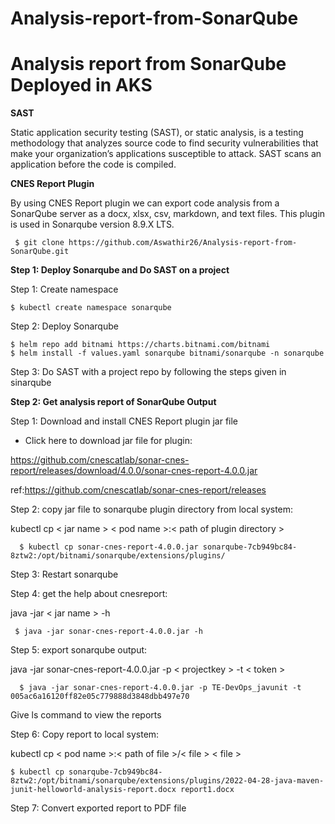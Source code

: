 # Analysis-report-from-SonarQube

 # Analysis report from SonarQube Deployed in AKS

**SAST**

Static application security testing (SAST), or static analysis, is a testing methodology that analyzes source code to find security vulnerabilities that make your organization’s applications susceptible to attack. SAST scans an application before the code is compiled.
 
**CNES Report Plugin**

By using CNES Report plugin we can export code analysis from a SonarQube server as a docx, xlsx, csv, markdown, and text files. This plugin is used in Sonarqube version 8.9.X LTS.

     $ git clone https://github.com/Aswathir26/Analysis-report-from-SonarQube.git


**Step 1: Deploy Sonarqube and Do SAST on a project**

Step 1: Create namespace

    $ kubectl create namespace sonarqube
    
Step 2: Deploy Sonarqube

    $ helm repo add bitnami https://charts.bitnami.com/bitnami
    $ helm install -f values.yaml sonarqube bitnami/sonarqube -n sonarqube
    
Step 3: Do SAST with a project repo by following the steps given in sinarqube 



**Step 2: Get analysis report of SonarQube Output**

Step 1: Download and install CNES Report plugin jar file

- Click here to download jar file for plugin:

https://github.com/cnescatlab/sonar-cnes-report/releases/download/4.0.0/sonar-cnes-report-4.0.0.jar

ref:https://github.com/cnescatlab/sonar-cnes-report/releases


Step 2: copy jar file to sonarqube plugin directory from local system:

kubectl cp < jar name > < pod name >:< path of plugin directory >

      $ kubectl cp sonar-cnes-report-4.0.0.jar sonarqube-7cb949bc84-8ztw2:/opt/bitnami/sonarqube/extensions/plugins/
  
Step 3: Restart sonarqube

Step 4: get the help about cnesreport:

java -jar < jar name > -h

     $ java -jar sonar-cnes-report-4.0.0.jar -h
  
Step 5: export sonarqube output:

    
java -jar sonar-cnes-report-4.0.0.jar -p < projectkey > -t < token >

      $ java -jar sonar-cnes-report-4.0.0.jar -p TE-DevOps_javunit -t 005ac6a16120ff82e05c779888d3848dbb497e70
  
  Give ls command to view the reports 
  
Step 6: Copy report to local system:

kubectl cp < pod name >:< path of file >/< file > < file >
    
    $ kubectl cp sonarqube-7cb949bc84-8ztw2:/opt/bitnami/sonarqube/extensions/plugins/2022-04-28-java-maven-junit-helloworld-analysis-report.docx report1.docx



Step 7: Convert exported report to PDF file 
